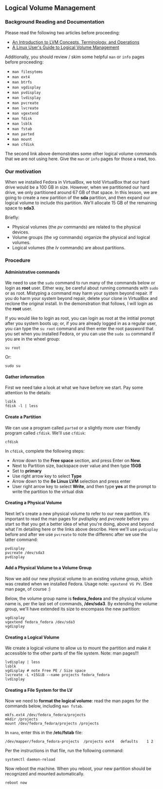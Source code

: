 ## Logical Volume Management

### Background Reading and Documentation

Please read the following two articles before proceeding:

- [An Introduction to LVM Concepts, Terminology, and Operations][lvm1]
- [A Linux User's Guide to Logical Volume Management][lvm2]

Additionally, you should review / skim some helpful ``man`` or ``info`` pages before proceeding:

- ``man filesytems``
- ``man ext4``
- ``man btrfs``
- ``man vgdisplay``
- ``man pvdisplay``
- ``man lvdisplay``
- ``man pvcreate``
- ``man lvcreate``
- ``man vgextend``
- ``man fdisk``
- ``man lsblk``
- ``man fstab``
- ``man parted``
- ``man mount``
- ``man cfdisk``

The second link above demonstrates some other logical volume commands that we are not using here. Give the ``man`` or ``info`` pages for those a read, too.

### Our motivation

When we installed Fedora in VirtualBox, we told VirtualBox that our hard drive would be a 100 GB in size. However, when we partitioned our hard drive, we only partitioned around 67 GB of that space. In this lesson, we are going to create a new partition of the **sda** partition, and then expand our logical volume to include this partition. We'll allocate 15 GB of the remaining space to **sda3**.

Briefly:

- Physical volumes (the *pv* commands) are related to the physical devices.
- Volume groups (the *vg* commands) organize the physical and logical volumes.
- Logical volumes (the *lv* commands) are about partitions.

### Procedure

#### Administrative commands

We need to use the ``sudo`` command to run many of the commands below or login as **root** user. Either way, be careful about running commands with ``sudo`` or as root. Mistyping a command may harm your system beyond repair. If you do harm your system beyond repair, delete your clone in VirtualBox and reclone the original install. In the demonstration that follows, I will login as the **root** user.

If you would like to login as root, you can login as root at the intitial prompt after you system boots up; or, if you are already logged in as a regular user, you can type the ``su root`` command and then enter the root password that you set when you installed Fedora, or you can use the ``sudo su`` command if you are in the wheel group:

```
su root
```

Or:

```
sudo su
```

#### Gather information

First we need take a look at what we have before we start. Pay some attention to the details:

```
lsblk
fdisk -l | less
```

#### Create a Partition

We can use a program called ``parted`` or a slightly more user friendly program called ``cfdisk``. We'll use ``cfdisk``:

```
cfdisk
```

In ``cfdisk``, complete the following steps:

- Arrow down to the **Free space** section, and press Enter on **New**.
- Next to Partition size, backspace over value and then type **15GB**
- Set to **primary**
- Use right arrow key to select **Type**
- Arrow down to the **8e Linux LVM** selection and press enter
- User right arrow key to select **Write**, and then type **yes** at the prompt to write the partition to the virtual disk

#### Creating a Physical Volume

Next let's create a new physical volume to refer to our new partition. It's important to read the man pages for *pvdisplay* and *pvcreate* before you start so that you get a better idea of what you're doing, above and beyond what I'm detailing here or the links above describe. Here we'll use ``pvdisplay`` before and after we use ``pvcreate`` to note the differenc after we use the latter command:

```
pvdisplay
pvcreate /dev/sda3
pvdisplay
```

#### Add a Physical Volume to a Volume Group

Now we add our new physical volume to an existing volume group, which was created when we installed Fedora. Usage note: ``vgextend VG PV``. (See man page, of course :)

Below, the volume group name is **fedora_fedora** and the physical volume name is, per the last set of commands, **/dev/sda3**. By extending the volume group, we'll have extended its size to encompass the new partition:

```
vgdisplay
vgextend fedora_fedora /dev/sda3
vgdisplay
```

#### Creating a Logical Volume

We create a logical volume to allow us to mount the partition and make it accessible to the other parts of the file system. Note: man pages!!!

```
lvdisplay | less
lsblk
vgdisplay # note Free PE / Size space
lvcreate -L +15GiB --name projects fedora_fedora
lvdisplay
```

#### Creating a File System for the LV

Now we need to **format the logical volume**: read the man pages for the commands below, including ``man fstab``.

```
mkfs.ext4 /dev/fedora_fedora/projects
mkdir /projects
mount /dev/fedora_fedora/projects /projects
```

In ``nano``, enter this in the **/etc/fstab** file:

```
/dev/mapper/fedora_fedora-projects  /projects ext4   defaults    1 2
```

Per the instructions in that file, run the following command:

```
systemctl daemon-reload
```

Now reboot the machine. When you reboot, your new partition should be recognized and mounted automatically.

```
reboot now
```

[lvm1]:https://www.digitalocean.com/community/tutorials/an-introduction-to-lvm-concepts-terminology-and-operations
[lvm2]:https://opensource.com/business/16/9/linux-users-guide-lvm

